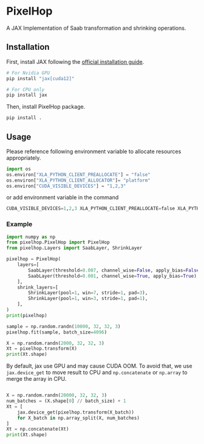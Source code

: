 # PixelHop
A JAX Implementation of Saab transformation and shrinking operations.

## Installation

First, install JAX following the [official installation guide](https://docs.jax.dev/en/latest/installation.html).

```bash
# For Nvidia GPU 
pip install "jax[cuda12]"

# For CPU only
pip install jax
```

Then, install PixelHop package.
```bash
pip install .
```

## Usage 

Please reference following environment variable to allocate resources appropriately.

```python
import os
os.environ["XLA_PYTHON_CLIENT_PREALLOCATE"] = "false"
os.environ["XLA_PYTHON_CLIENT_ALLOCATOR"]= "platform"
os.environ["CUDA_VISIBLE_DEVICES"] = "1,2,3"
```

or add environment variable in the command

```python
CUDA_VISIBLE_DEVICES=1,2,3 XLA_PYTHON_CLIENT_PREALLOCATE=false XLA_PYTHON_CLIENT_ALLOCATOR=platform python3 xxx.py
```


### Example

```python
import numpy as np
from pixelhop.PixelHop import PixelHop
from pixelhop.Layers import SaabLayer, ShrinkLayer

pixelhop = PixelHop(
    layers=[
        SaabLayer(threshold=0.007, channel_wise=False, apply_bias=False),
        SaabLayer(threshold=0.001, channel_wise=True, apply_bias=True),
    ],
    shrink_layers=[
        ShrinkLayer(pool=1, win=7, stride=1, pad=3),
        ShrinkLayer(pool=1, win=3, stride=1, pad=1),
    ],
)
print(pixelhop)

sample = np.random.randn(10000, 32, 32, 3)
pixelhop.fit(sample, batch_size=4096)

X = np.random.randn(2000, 32, 32, 3)
Xt = pixelhop.transform(X)
print(Xt.shape)
```


By default, jax use GPU and may cause CUDA OOM. To avoid that, we use `jax.device_get` to move result to CPU and `np.concatenate` or `np.array` to merge the array in CPU.


```python

X = np.random.randn(20000, 32, 32, 3)
num_batches = (X.shape[0] // batch_size) + 1
Xt = [
    jax.device_get(pixelhop.transform(X_batch))
    for X_batch in np.array_split(X, num_batches)
]
Xt = np.concatenate(Xt)
print(Xt.shape)
```
